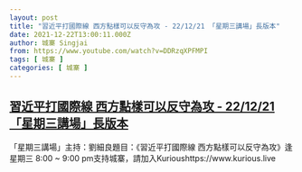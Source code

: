 ```yaml
---
layout: post
title: "習近平打國際線 西方點樣可以反守為攻 - 22/12/21 「星期三講場」長版本"
date: 2021-12-22T13:00:11.000Z
author: 城寨 Singjai
from: https://www.youtube.com/watch?v=DDRzqXPFMPI
tags: [ 城寨 ]
categories: [ 城寨 ]
---
```

<!--1640178011000-->
[習近平打國際線 西方點樣可以反守為攻 - 22/12/21 「星期三講場」長版本](https://www.youtube.com/watch?v=DDRzqXPFMPI)
------

<div>
「星期三講場」主持：劉細良題目：《習近平打國際線 西方點樣可以反守為攻》逢星期三 8:00 ~ 9:00 pm支持城寨，請加入Kurioushttps://www.kurious.live
</div>
